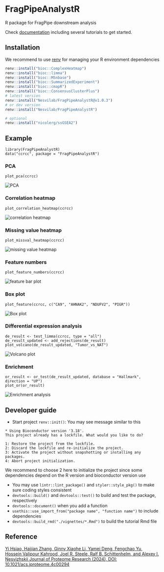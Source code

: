# FragPipeAnalystR

R package for FragPipe downstream analysis

Check [documentation](https://www.nesvilab.org/FragPipeAnalystR/) including several tutorials to get started.

## Installation

We recommend to use [renv](https://rstudio.github.io/renv/index.html) for managing your R environment dependencies

``` r
renv::install("bioc::ComplexHeatmap")
renv::install("bioc::limma")
renv::install("bioc::MSnbase")
renv::install("bioc::SummarizedExperiment")
renv::install("bioc::cmapR")
renv::install("bioc::ConsensusClusterPlus")
# latest version
renv::install("Nesvilab/FragPipeAnalystR@v1.0.3")
# or dev version
renv::install("Nesvilab/FragPipeAnalystR")

# optional
renv::install("nicolerg/ssGSEA2")
```

## Example

```
library(FragPipeAnalystR)
data("ccrcc", package = "FragPipeAnalystR")
```

### PCA

```
plot_pca(ccrcc)
```

![PCA](vignettes/tutorial_files/figure-html/unnamed-chunk-6-1.png)

### Correlation heatmap

```
plot_correlation_heatmap(ccrcc)
```

![correlation heatmap](vignettes/tutorial_files/figure-html/unnamed-chunk-7-1.png)

### Missing value heatmap

```
plot_missval_heatmap(ccrcc)
```

![missing value heatmap](vignettes/tutorial_files/figure-html/unnamed-chunk-8-1.png)

### Feature numbers

```
plot_feature_numbers(ccrcc)
```

![feature bar plot](vignettes/tutorial_files/figure-html/unnamed-chunk-9-1.png)

### Box plot

```
plot_feature(ccrcc, c("CA9", "AHNAK2", "NDUFV2", "PIGR"))
```

![Box plot](vignettes/tutorial_files/figure-html/unnamed-chunk-10-1.png)

### Differential expression analysis

```
de_result <- test_limma(ccrcc, type = "all")
de_result_updated <- add_rejections(de_result)
plot_volcano(de_result_updated, "Tumor_vs_NAT")
```

![Volcano plot](vignettes/tutorial_files/figure-html/unnamed-chunk-12-1.png)

### Enrichment

``` {r include=T, warning=F}
or_result <- or_test(de_result_updated, database = "Hallmark", direction = "UP")
plot_or(or_result)
```

![Enrichment analysis](vignettes/tutorial_files/figure-html/unnamed-chunk-13-1.png)


## Developer guide
- Start project `renv::init()`:
You may see message similar to this
```
* Using Bioconductor version '3.18'.
This project already has a lockfile. What would you like to do? 

1: Restore the project from the lockfile.
2: Discard the lockfile and re-initialize the project.
3: Activate the project without snapshotting or installing any packages.
4: Abort project initialization.
```
We recommend to choose 2 here to initialize the project since some dependencies depend on the R version and bioconductor version use
- You may use `lintr::lint_package()` and `styler::style_pkg()` to make sure coding styles consistent
- `devtools::build()` and `devtools::test()` to build and test the package, respectively
- `devtools::document()` when you add a function
- `usethis::use_import_from("package name", "function name")` to include dependencies
- `devtools::build_rmd("./vignettes/*.Rmd")` to build the tutorial Rmd file

## Reference
[Yi Hsiao, Haijian Zhang, Ginny Xiaohe Li, Yamei Deng, Fengchao Yu, Hossein Valipour Kahrood, Joel R. Steele, Ralf B. Schittenhelm, and Alexey I. Nesvizhskii
Journal of Proteome Research (2024), DOI: 10.1021/acs.jproteome.4c00294](https://pubs.acs.org/doi/10.1021/acs.jproteome.4c00294)

